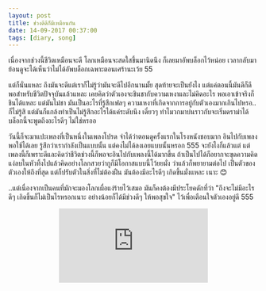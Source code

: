 ```yaml
---
layout: post
title: ช่วงดีดีก็มีเหมือนกัน
date: 14-09-2017 00:37:00
tags: [diary, song]
---
```


เนื่องจากช่วงนี้ชีวิตเหมือนจะดี โลกเหมือนจะสดใสขึ้นมานิดนึง ก็เลยมาอัพบล็อกไว้หน่อย เวลากลับมาย้อนดูจะได้เห็นว่าไม่ได้อัพบล็อกเฉพาะตอนเศร้านะเว้ย 55

แต่ก็นั่นแหละ ถึงมันจะดีแต่เราก็ไม่รู้ว่ามันจะดีไปอีกนานมั้ย สุดท้ายจะเป็นยังไง แต่แค่ตอนนี้มันดีก็ดีพอสำหรับชีวิตปัจจุบันแล้วแหละ เคยคิดว่าตัวเองจะชินชากับความเหงาและไม่คิดอะไร พอเอาเข้าจริงก็ชินได้แหละ แต่มันไม่ชา มันเป็นอะไรที่รู้สึกเฟลๆ ความเหงาที่เกิดจากการอยู่กับตัวเองมากเกินไปหรอ.. ก็ไม่รู้สิ แต่มันก็แกล้งทำเป็นไม่รู้สึกอะไรได้แค่ระดับนึง เดี๋ยวๆ ทำไมวกมาบ่นราวกับจะเริ่มดราม่าได้ บล็อกนี้จะพูดถึงอะไรดีๆ ไม่ใช่หรออ

วันนี้ก็จะมาแปะเพลงที่เป็นหนึ่งในเพลงโปรด จำได้ว่าตอนดูครั้งแรกในโรงหนังชอบมาก อินไปกับเพลงพอใช้ได้เลย รู้สึกว่าเรากำลังเป็นแบบนั้น แต่คงไม่ได้ลงเอยแบบนั้นหรอก 555 จะยังไงก็แล้วแต่ แต่เพลงนี้ก็เพราะดีและคิดว่าชีวิตช่วงนี้ก็พอจะอินไปกับเพลงนี้ได้มากขึ้น ถ้าเป็นไปได้ก็อยากจะขุดความคิดแง่ลบในหัวทิ้งไปแล้วคิดอย่างโลกสวยว่ากูก็มีโอกาสแบบนี้โว้ยยมั่ง ว่าแล้วก็พยายามต่อไป เป็นตัวของตัวเองให้ถึงที่สุด แต่ก็ปรับตัวในสิ่งที่ไม่ต้องฝืน มันต้องมีอะไรดีๆ เกิดขึ้นมั่งแหละ เนาะ 😊

..แต่เนื่องจากเป็นคนที่มักจะมองโลกเผื่อแง่ร้ายไว้เสมอ มันก็คงต้องมีประโยคดักที่ว่า "ถึงจะไม่มีอะไรดีๆ เกิดขึ้นก็ไม่เป็นไรหรอกเนาะ อย่างน้อยก็ได้มีช่วงดีๆ ให้พอสุขใจ" ไว้เพื่อเตือนใจตัวเองอยู่ดี 555

<center>
  <div class="embed-container"><iframe src="https://www.youtube.com/embed/uh4dTLJ9q9o" frameborder="0" allowfullscreen></iframe></div>
</center>